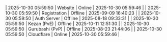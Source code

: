 | 2025-10-30 05:59:50 | Website | Online | 2025-10-30 05:59:46 |
| 2025-10-30 05:59:50 | Registration | Offline | 2025-09-09 16:40:23 |
| 2025-10-30 05:59:50 | Auth Server | Offline | 2025-08-18 09:33:31 |
| 2025-10-30 05:59:50 | Kezan (PvE) | Offline | 2025-10-11 12:51:30 |
| 2025-10-30 05:59:50 | Gurubashi (PvP) | Offline | 2025-08-23 21:44:06 |
| 2025-10-30 05:59:50 | Cloudflare | Online | 2025-10-30 05:59:46 |
